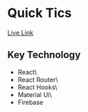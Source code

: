 # Quick Tics
[Live Link](https://quick-ticket-307.web.app/)


## Key Technology
- React\
- React Router\
- React Hooks\
- Material Ui\
- Firebase
